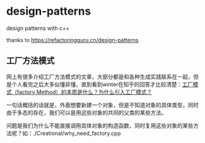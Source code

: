 # design-patterns
design patterns with c++

thanks to https://refactoringguru.cn/design-patterns

## 工厂方法模式

网上有很多介绍工厂方法模式的文章，大部分都是和各种生成实践联系在一起，但是个人看完之后大多似懂非懂，直到看到winter在知乎的回答才比较清楚：[工厂模式（factory  Method）的本质是什么？为什么引入工厂模式？](https://www.zhihu.com/question/42975862/answer/1244807350)

一句话概括的话就是，外面想要新建一个对象，但是不知道对象的具体类型，同时由于多态的存在，我们可以是用这些对象的共同的父类的某些方法。

问题是我们为什么不能直接调用具体对象的构造函数，同时复用这些对象的某些方法呢？如：./Creational/why_need_factory.cpp
